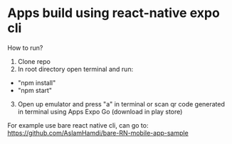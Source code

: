 # Apps build using react-native expo cli

How to run?
1. Clone repo
2. In root directory open terminal and run:
  - "npm install"
  - "npm start"
3. Open up emulator and press "a" in terminal or scan qr code generated in terminal using Apps Expo Go (download in play store)

For example use bare react native cli, can go to: https://github.com/AslamHamdi/bare-RN-mobile-app-sample
   
